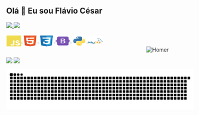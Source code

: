 ## Olá 👋 Eu sou Flávio César

<div>
  <a href="https://github.com/flaviofontes29">
  <img height="180em" src="https://github-readme-stats.vercel.app/api?username=flaviofontes29&show_icons=true&theme=tokyonight&include_all_commits=true&count_private=true"/>
  <img height="180em" src="https://github-readme-stats.vercel.app/api/top-langs/?username=flaviofontes29&layout=compact&langs_count=7&theme=tokyonight"/>
</div>
<div style="display: inline_block"><br>
  <img align="center" alt="Flavio-Js" height="30" width="40" src="https://raw.githubusercontent.com/devicons/devicon/master/icons/javascript/javascript-plain.svg">
  <img align="center" alt="Flavio-HTML" height="30" width="40" src="https://raw.githubusercontent.com/devicons/devicon/master/icons/html5/html5-original.svg">
  <img align="center" alt="Flavio-CSS" height="30" width="40" src="https://raw.githubusercontent.com/devicons/devicon/master/icons/css3/css3-original.svg">
  <img align="center" alt="Flavio-CSS" height="30" width="40" src="https://raw.githubusercontent.com/devicons/devicon/master/icons/bootstrap/bootstrap-plain.svg">
  <img align="center" alt="-Python" height="30" width="40" src="https://raw.githubusercontent.com/devicons/devicon/master/icons/python/python-original.svg">
  <img align="center" alt="-Python" height="30" width="40" src="https://raw.githubusercontent.com/devicons/devicon/master/icons/mysql/mysql-original-wordmark.svg">
  <div class="icons8-microsoft-sql-server"></div>

  <img align="right" alt="Homer " heigth = "148" width = "128" src="https://media.giphy.com/media/xT5LMHxhOfscxPfIfm/giphy.gif">

</div>

##

<div>  
  <a href = "mailto:flavio.carvalho.fontes@gmail.com"><img src="https://img.shields.io/badge/Gmail-D14836?style=for-the-badge&logo=gmail&logoColor=white" target="_blank"></a>
  <a href="https://www.linkedin.com/in/fl%C3%A1vio-c%C3%A9sar-carvalho-fontes-63463712a/" target="_blank"><img src="https://img.shields.io/badge/-LinkedIn-%230077B5?style=for-the-badge&logo=linkedin&logoColor=white" target="_blank"></a> 
 
  ![Snake animation](https://github.com/flaviofontes29/flaviofontes29/blob/output/github-contribution-grid-snake.svg)
 
</div>
